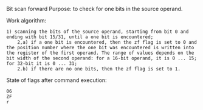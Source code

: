 Bit scan forward
Purpose: to check for one bits in the source operand.

Work algorithm:

	1) scanning the bits of the source operand, starting from bit 0 and ending with bit 15/31, until a one bit is encountered;
		2,a) if a one bit is encountered, then the zf flag is set to 0 and the position number where the one bit was encountered is written into the register of the first operand. The range of values ​​depends on the bit width of the second operand: for a 16-bit operand, it is 0 ... 15; for 32-bit it is 0 ... 31;
		2.b) if there are no one bits, then the zf flag is set to 1.

State of flags after command execution:

	06 
	ZF 
	r 
